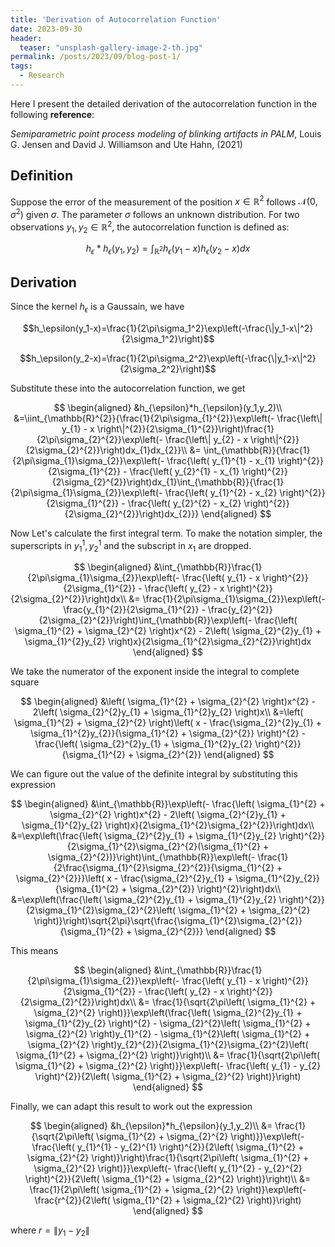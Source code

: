 ```yaml
---
title: 'Derivation of Autocorrelation Function'
date: 2023-09-30
header:
  teaser: "unsplash-gallery-image-2-th.jpg"
permalink: /posts/2023/09/blog-post-1/
tags:
  - Research
---
```


Here I present the detailed derivation of the autocorrelation function in the following **reference**:

*Semiparametric point process modeling of blinking artifacts in PALM*, Louis G. Jensen and David J. Williamson and Ute Hahn, (2021)

## Definition

Suppose the error of the measurement of the position $x\in\mathbb{R}^2$ follows $\mathcal{N}(0,\sigma^2)$ given $\sigma$. The parameter $\sigma$ follows an unknown distribution. For two observations $y_1,y_2\in\mathbb{R}^2$, the autocorrelation function is defined as:

$$h_{\epsilon}*h_{\epsilon}(y_1,y_2)=\int_{\mathbb{R}^2}h_\epsilon(y_1-x)h_\epsilon(y_2-x)dx$$

## Derivation

Since the kernel $h_\epsilon$ is a Gaussain, we have

$$h_\epsilon(y_1-x)=\frac{1}{2\pi\sigma_1^2}\exp\left(-\frac{\|y_1-x\|^2}{2\sigma_1^2}\right)$$

$$h_\epsilon(y_2-x)=\frac{1}{2\pi\sigma_2^2}\exp\left(-\frac{\|y_1-x\|^2}{2\sigma_2^2}\right)$$

Substitute these into the autocorrelation function, we get

$$
\begin{aligned}
&h_{\epsilon}*h_{\epsilon}(y_1,y_2)\\
&=\iint_{\mathbb{R}^{2}}{\frac{1}{2\pi\sigma_{1}^{2}}\exp\left(- \frac{\left\| y_{1} - x \right\|^{2}}{2\sigma_{1}^{2}}\right)\frac{1}{2\pi\sigma_{2}^{2}}\exp\left(- \frac{\left\| y_{2} - x \right\|^{2}}{2\sigma_{2}^{2}}\right)dx_{1}dx_{2}}\\
&= \int_{\mathbb{R}}{\frac{1}{2\pi\sigma_{1}\sigma_{2}}\exp\left(- \frac{\left( y_{1}^{1} - x_{1} \right)^{2}}{2\sigma_{1}^{2}} - \frac{\left( y_{2}^{1} - x_{1} \right)^{2}}{2\sigma_{2}^{2}}\right)dx_{1}\int_{\mathbb{R}}{\frac{1}{2\pi\sigma_{1}\sigma_{2}}\exp\left(- \frac{\left( y_{1}^{2} - x_{2} \right)^{2}}{2\sigma_{1}^{2}} - \frac{\left( y_{2}^{2} - x_{2} \right)^{2}}{2\sigma_{2}^{2}}\right)dx_{2}}}
\end{aligned}
$$

Now Let's calculate the first integral term. To make the notation simpler, the superscripts in $y_1^1,y_2^1$ and the subscript in $x_1$ are dropped.

$$
\begin{aligned}
&\int_{\mathbb{R}}\frac{1}{2\pi\sigma_{1}\sigma_{2}}\exp\left(- \frac{\left( y_{1} - x \right)^{2}}{2\sigma_{1}^{2}} - \frac{\left( y_{2} - x \right)^{2}}{2\sigma_{2}^{2}}\right)dx\\
&= \frac{1}{2\pi\sigma_{1}\sigma_{2}}\exp\left(- \frac{y_{1}^{2}}{2\sigma_{1}^{2}} - \frac{y_{2}^{2}}{2\sigma_{2}^{2}}\right)\int_{\mathbb{R}}\exp\left(- \frac{\left( \sigma_{1}^{2} + \sigma_{2}^{2} \right)x^{2} - 2\left( \sigma_{2}^{2}y_{1} + \sigma_{1}^{2}y_{2} \right)x}{2\sigma_{1}^{2}\sigma_{2}^{2}}\right)dx
\end{aligned}
$$

We take the numerator of the exponent inside the integral to complete square

$$
\begin{aligned}
&\left( \sigma_{1}^{2} + \sigma_{2}^{2} \right)x^{2} - 2\left( \sigma_{2}^{2}y_{1} + \sigma_{1}^{2}y_{2} \right)x\\
&=\left( \sigma_{1}^{2} + \sigma_{2}^{2} \right)\left( x - \frac{\sigma_{2}^{2}y_{1} + \sigma_{1}^{2}y_{2}}{\sigma_{1}^{2} + \sigma_{2}^{2}} \right)^{2} - \frac{\left( \sigma_{2}^{2}y_{1} + \sigma_{1}^{2}y_{2} \right)^{2}}{\sigma_{1}^{2} + \sigma_{2}^{2}}
\end{aligned}
$$

We can figure out the value of the definite integral by substituting this expression

$$
\begin{aligned}
&\int_{\mathbb{R}}\exp\left(- \frac{\left( \sigma_{1}^{2} + \sigma_{2}^{2} \right)x^{2} - 2\left( \sigma_{2}^{2}y_{1} + \sigma_{1}^{2}y_{2} \right)x}{2\sigma_{1}^{2}\sigma_{2}^{2}}\right)dx\\
&=\exp\left(\frac{\left( \sigma_{2}^{2}y_{1} + \sigma_{1}^{2}y_{2} \right)^{2}}{2\sigma_{1}^{2}\sigma_{2}^{2}(\sigma_{1}^{2} + \sigma_{2}^{2})}\right)\int_{\mathbb{R}}\exp\left(- \frac{1}{2\frac{\sigma_{1}^{2}\sigma_{2}^{2}}{\sigma_{1}^{2} + \sigma_{2}^{2}}}\left( x - \frac{\sigma_{2}^{2}y_{1} + \sigma_{1}^{2}y_{2}}{\sigma_{1}^{2} + \sigma_{2}^{2}} \right)^{2}\right)dx\\
&=\exp\left(\frac{\left( \sigma_{2}^{2}y_{1} + \sigma_{1}^{2}y_{2} \right)^{2}}{2\sigma_{1}^{2}\sigma_{2}^{2}\left( \sigma_{1}^{2} + \sigma_{2}^{2} \right)}\right)\sqrt{2\pi}\sqrt{\frac{\sigma_{1}^{2}\sigma_{2}^{2}}{\sigma_{1}^{2} + \sigma_{2}^{2}}}
\end{aligned}
$$

This means

$$
\begin{aligned}
&\int_{\mathbb{R}}\frac{1}{2\pi\sigma_{1}\sigma_{2}}\exp\left(- \frac{\left( y_{1} - x \right)^{2}}{2\sigma_{1}^{2}} - \frac{\left( y_{2} - x \right)^{2}}{2\sigma_{2}^{2}}\right)dx\\
&= \frac{1}{\sqrt{2\pi\left( \sigma_{1}^{2} + \sigma_{2}^{2} \right)}}\exp\left(\frac{\left( \sigma_{2}^{2}y_{1} + \sigma_{1}^{2}y_{2} \right)^{2} - \sigma_{2}^{2}\left( \sigma_{1}^{2} + \sigma_{2}^{2} \right)y_{1}^{2} - \sigma_{1}^{2}\left( \sigma_{1}^{2} + \sigma_{2}^{2} \right)y_{2}^{2}}{2\sigma_{1}^{2}\sigma_{2}^{2}\left( \sigma_{1}^{2} + \sigma_{2}^{2} \right)}\right)\\
&= \frac{1}{\sqrt{2\pi\left( \sigma_{1}^{2} + \sigma_{2}^{2} \right)}}\exp\left(- \frac{\left( y_{1} - y_{2} \right)^{2}}{2\left( \sigma_{1}^{2} + \sigma_{2}^{2} \right)}\right)
\end{aligned}
$$

Finally, we can adapt this result to work out the expression

$$
\begin{aligned}
&h_{\epsilon}*h_{\epsilon}(y_1,y_2)\\
&= \frac{1}{\sqrt{2\pi\left( \sigma_{1}^{2} + \sigma_{2}^{2} \right)}}\exp\left(- \frac{\left( y_{1}^{1} - y_{2}^{1} \right)^{2}}{2\left( \sigma_{1}^{2} + \sigma_{2}^{2} \right)}\right)\frac{1}{\sqrt{2\pi\left( \sigma_{1}^{2} + \sigma_{2}^{2} \right)}}\exp\left(- \frac{\left( y_{1}^{2} - y_{2}^{2} \right)^{2}}{2\left( \sigma_{1}^{2} + \sigma_{2}^{2} \right)}\right)\\
&= \frac{1}{2\pi\left( \sigma_{1}^{2} + \sigma_{2}^{2} \right)}\exp\left(- \frac{r^{2}}{2\left( \sigma_{1}^{2} + \sigma_{2}^{2} \right)}\right)
\end{aligned}
$$

where $r=\|y_1-y_2\|$
